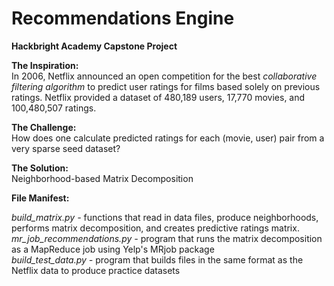 <b>Recommendations Engine</b>
======================

<b>Hackbright Academy Capstone Project</b>

<b>The Inspiration:</b></br> 
In 2006, Netflix announced an open competition for the best <em>collaborative filtering algorithm</em> to predict user ratings for films based solely on previous ratings. Netflix provided a dataset of 480,189 users, 17,770 movies, and 100,480,507 ratings. 

<b>The Challenge: </b></br> 
How does one calculate predicted ratings for each (movie, user) pair from a very sparse seed dataset? 

<b>The Solution: </b></br> 
Neighborhood-based Matrix Decomposition


<b>File Manifest:</b>

<em>build_matrix.py - </em> functions that read in data files, produce neighborhoods, performs matrix decomposition, and creates predictive ratings matrix. </br> 
<em>mr_job_recommendations.py - </em> program that runs the matrix decomposition as a MapReduce job using Yelp's MRjob package</br> 
<em>build_test_data.py - </em> program that builds files in the same format as the Netflix data to produce practice datasets</br> 















